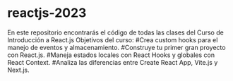 # reactjs-2023
En este repositorio encontrarás el código de todas las clases del Curso de Introducción a React.js
Objetivos del curso:
  #Crea custom hooks para el manejo de eventos y almacenamiento.
  #Construye tu primer gran proyecto con React.js.
  #Maneja estados locales con React Hooks y globales con React Context.
  #Analiza las diferencias entre Create React App, Vite.js y Next.js.
